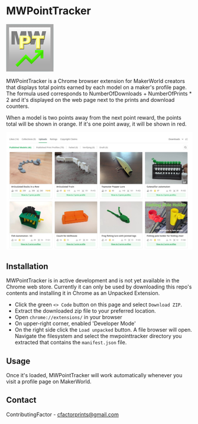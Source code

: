 # MWPointTracker
![image](images/icon-128.png)

MWPointTracker is a Chrome browser extension for MakerWorld creators that displays total points earned by each model on a maker's profile page. The formula used corresponds to NumberOfDownloads + NumberOfPrints * 2 and it's displayed on the web page next to the prints and download counters.

When a model is two points away from the next point reward, the points total will be shown in orange. If it's one point away, it will be shown in red.

![image](example.jpg)

## Installation
MWPointTracker is in active development and is not yet available in the Chrome web store. Currently it can only be used by downloading this repo's contents and installing it in Chrome as an Unpacked Extension.

- Click the green `<> Code` button on this page and select `Download ZIP`.
- Extract the downloaded zip file to your preferred location.
- Open `chrome://extensions/` in your browser
- On upper-right corner, enabled 'Developer Mode'
- On the right side click the `Load unpacked` button. A file browser will open. Navigate the filesystem and select the mwpointtracker directory you extracted that contains the `manifest.json` file.

## Usage
Once it's loaded, MWPointTracker will work automatically whenever you visit a profile page on MakerWorld.

## Contact
ContributingFactor - cfactorprints@gmail.com

